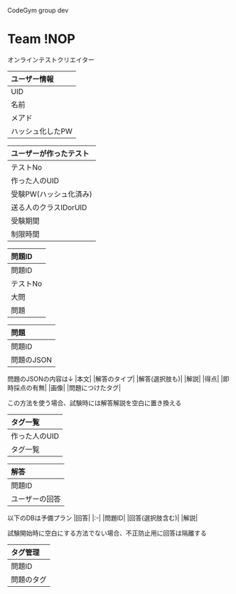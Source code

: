 CodeGym group dev
# Team !NOP
オンラインテストクリエイター

|ユーザー情報|
|:-|
|UID|
|名前|
|メアド|
|ハッシュ化したPW|

|ユーザーが作ったテスト|
|:-|
|テストNo|
|作った人のUID|
|受験PW(ハッシュ化済み)|
|送る人のクラスIDorUID|
|受験期間|
|制限時間|

|問題ID|
|:-|
|問題ID|
|テストNo|
|大問|
|問題|

|問題|
|:-|
|問題ID|
|問題のJSON|
問題のJSONの内容は↓
|本文|
|解答のタイプ|
|解答(選択肢も)|
|解説|
|得点|
|即時採点の有無|
|画像|
|問題につけたタグ|

この方法を使う場合、試験時には解答解説を空白に置き換える

|タグ一覧|
|:-|
|作った人のUID|
|タグ一覧|

|解答|
|:-|
|問題ID|
|ユーザーの回答|

以下のDBは予備プラン
|回答|
|:-|
|問題ID|
|回答(選択肢含む)|
|解説|

試験開始時に空白にする方法でない場合、不正防止用に回答は隔離する

|タグ管理|
|:-|
|問題ID|
|問題のタグ|